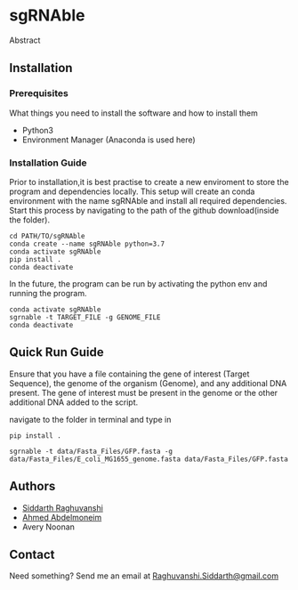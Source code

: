 # sgRNAble

Abstract

## Installation

### Prerequisites

What things you need to install the software and how to install them

* Python3
* Environment Manager (Anaconda is used here)


### Installation Guide

Prior to installation,it is best practise to create a new enviroment to store the program and dependencies locally. This setup will create an conda environment with the name sgRNAble and install all required dependencies. Start this process by navigating to the path of the github download(inside the folder). 

```
cd PATH/TO/sgRNAble
conda create --name sgRNAble python=3.7
conda activate sgRNAble
pip install .
conda deactivate
```

In the future, the program can be run by activating the python env and running the program.

```
conda activate sgRNAble
sgrnable -t TARGET_FILE -g GENOME_FILE
conda deactivate
```

## Quick Run Guide

Ensure that you have a file containing the gene of interest (Target Sequence), the genome of the organism (Genome), and
any additional DNA present. The gene of interest must be present in the genome or the other additional DNA added to the script.

navigate to the folder in terminal and type in

```
pip install .

sgrnable -t data/Fasta_Files/GFP.fasta -g data/Fasta_Files/E_coli_MG1655_genome.fasta data/Fasta_Files/GFP.fasta
```

## Authors
* [Siddarth Raghuvanshi](https://github.com/Siddarth-Raghuvanshi)
* [Ahmed Abdelmoneim](https://github.com/AhmedAbdelmoneim)
* Avery Noonan

## Contact

Need something? Send me an email at Raghuvanshi.Siddarth@gmail.com
